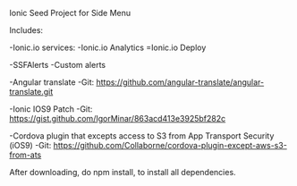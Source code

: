 
Ionic Seed Project for Side Menu

Includes:

-Ionic.io services:
    -Ionic.io Analytics
    =Ionic.io Deploy

-SSFAlerts
    -Custom alerts
    
-Angular translate
    -Git: https://github.com/angular-translate/angular-translate.git

-Ionic IOS9 Patch
    -Git: https://gist.github.com/IgorMinar/863acd413e3925bf282c
    
-Cordova plugin that excepts access to S3 from App Transport Security (iOS9)
    -Git: https://github.com/Collaborne/cordova-plugin-except-aws-s3-from-ats
    
After downloading, do npm install, to install all dependencies.